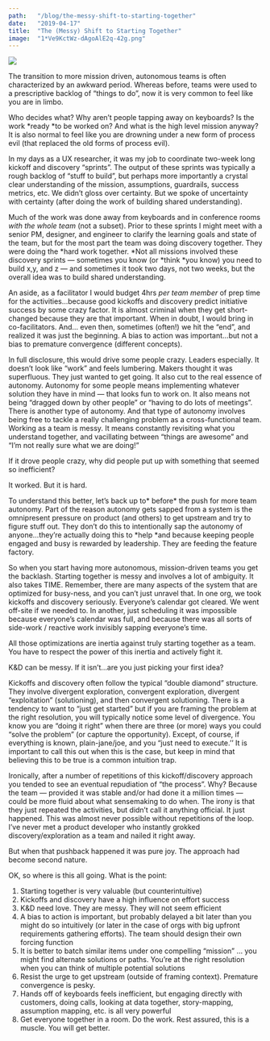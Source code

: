 ```yaml
---
path:	"/blog/the-messy-shift-to-starting-together"
date:	"2019-04-17"
title:	"The (Messy) Shift to Starting Together"
image:	"1*Ve9KctWz-dAgoAlE2q-42g.png"
---
```


![](/images/1*Ve9KctWz-dAgoAlE2q-42g.png)

The transition to more mission driven, autonomous teams is often characterized by an awkward period. Whereas before, teams were used to a prescriptive backlog of “things to do”, now it is very common to feel like you are in limbo.

Who decides what? Why aren’t people tapping away on keyboards? Is the work *ready *to be worked on? And what is the high level mission anyway? It is also normal to feel like you are drowning under a new form of process evil (that replaced the old forms of process evil).

In my days as a UX researcher, it was my job to coordinate two-week long kickoff and discovery “sprints”. The output of these sprints was typically a rough backlog of “stuff to build”, but perhaps more importantly a crystal clear understanding of the mission, assumptions, guardrails, success metrics, etc. We didn’t gloss over certainty. But we spoke of uncertainty with certainty (after doing the work of building shared understanding).

Much of the work was done away from keyboards and in conference rooms *with the whole team* (not a subset). Prior to these sprints I might meet with a senior PM, designer, and engineer to clarify the learning goals and state of the team, but for the most part the team was doing discovery together. They were doing the *hard work together. *Not all missions involved these discovery sprints — sometimes you know (or *think *you know) you need to build x,y, and z — and sometimes it took two days, not two weeks, but the overall idea was to build shared understanding.

An aside, as a facilitator I would budget 4hrs *per team member* of prep time for the activities…because good kickoffs and discovery predict initiative success by some crazy factor. It is almost criminal when they get short-changed because they are that important. When in doubt, I would bring in co-facilitators. And… even then, sometimes (often!) we hit the “end”, and realized it was just the beginning. A bias to action was important…but not a bias to premature convergence (different concepts).

In full disclosure, this would drive some people crazy. Leaders especially. It doesn’t look like “work” and feels lumbering. Makers thought it was superfluous. They just wanted to get going. It also cut to the real essence of autonomy. Autonomy for some people means implementing whatever solution they have in mind — that looks fun to work on. It also means not being “dragged down by other people” or “having to do lots of meetings”. There is another type of autonomy. And that type of autonomy involves being free to tackle a really challenging problem as a cross-functional team. Working as a team is messy. It means constantly revisiting what you understand together, and vacillating between “things are awesome” and “I’m not really sure what we are doing!”

If it drove people crazy, why did people put up with something that seemed so inefficient?

It worked. But it is hard.

To understand this better, let’s back up to* before* the push for more team autonomy. Part of the reason autonomy gets sapped from a system is the omnipresent pressure on product (and others) to get upstream and try to figure stuff out. They don’t do this to intentionally sap the autonomy of anyone…they’re actually doing this to *help *and because keeping people engaged and busy is rewarded by leadership. They are feeding the feature factory.

So when you start having more autonomous, mission-driven teams you get the backlash. Starting together is messy and involves a lot of ambiguity. It also takes TIME. Remember, there are many aspects of the system that are optimized for busy-ness, and you can’t just unravel that. In one org, we took kickoffs and discovery seriously. Everyone’s calendar got cleared. We went off-site if we needed to. In another, just scheduling it was impossible because everyone’s calendar was full, and because there was all sorts of side-work / reactive work invisibly sapping everyone’s time.

All those optimizations are inertia against truly starting together as a team. You have to respect the power of this inertia and actively fight it.

K&D can be messy. If it isn’t…are you just picking your first idea?

Kickoffs and discovery often follow the typical “double diamond” structure. They involve divergent exploration, convergent exploration, divergent “exploitation” (solutioning), and then convergent solutioning. There is a tendency to want to “just get started” but if you are framing the problem at the right resolution, you will typically notice some level of divergence. You know you are “doing it right” when there are three (or more) ways you could “solve the problem” (or capture the opportunity). Except, of course, if everything is known, plain-jane/joe, and you “just need to execute.’’ It is important to call this out when this is the case, but keep in mind that believing this to be true is a common intuition trap.

Ironically, after a number of repetitions of this kickoff/discovery approach you tended to see an eventual repudiation of “the process”. Why? Because the team — provided it was stable and/or had done it a million times — could be more fluid about what sensemaking to do when. The irony is that they just repeated the activities, but didn’t call it anything official. It just happened. This was almost never possible without repetitions of the loop. I’ve never met a product developer who instantly grokked discovery/exploration as a team and nailed it right away.

But when that pushback happened it was pure joy. The approach had become second nature.

OK, so where is this all going. What is the point:

1. Starting together is very valuable (but counterintuitive)
2. Kickoffs and discovery have a high influence on effort success
3. K&D need love. They are messy. They will not seem efficient
4. A bias to action is important, but probably delayed a bit later than you might do so intuitively (or later in the case of orgs with big upfront requirements gathering efforts). The team should design their own forcing function
5. It is better to batch similar items under one compelling “mission” … you might find alternate solutions or paths. You’re at the right resolution when you can think of multiple potential solutions
6. Resist the urge to get upstream (outside of framing context). Premature convergence is pesky.
7. Hands off of keyboards feels inefficient, but engaging directly with customers, doing calls, looking at data together, story-mapping, assumption mapping, etc. is all very powerful
8. Get everyone together in a room. Do the work. Rest assured, this is a muscle. You will get better.
